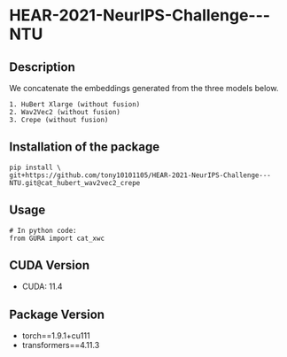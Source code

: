 # HEAR-2021-NeurIPS-Challenge---NTU

## Description

We concatenate the embeddings generated from the three models below.

```
1. HuBert Xlarge (without fusion)
2. Wav2Vec2 (without fusion)
3. Crepe (without fusion)
```

## Installation of the package

```shell
pip install \
git+https://github.com/tony10101105/HEAR-2021-NeurIPS-Challenge---NTU.git@cat_hubert_wav2vec2_crepe
```

## Usage

```python3
# In python code:
from GURA import cat_xwc
```
## CUDA Version

* CUDA: 11.4

## Package Version

* torch==1.9.1+cu111
* transformers==4.11.3
